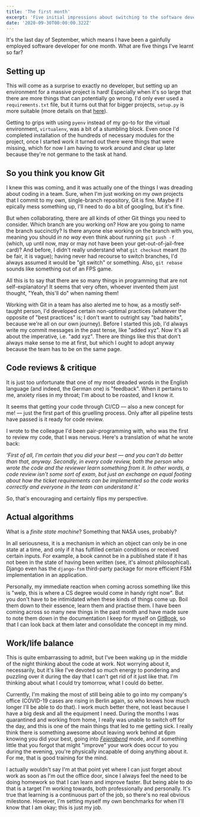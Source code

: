 ```yaml
---
title: 'The first month'
excerpt: 'Five initial impressions about switching to the software development team in my company.'
date: '2020-09-30T00:00:00.322Z'
---
```


<p data-block-key="luh38">It&#x27;s the last day of September, which means I have been a gainfully employed software developer for one month. What are five things I&#x27;ve learnt so far?</p>

## Setting up

<p data-block-key="pyos4">This will come as a surprise to exactly no developer, but setting up an environment for a massive project is hard! Especially when it&#x27;s so large that there are more things that can potentially go wrong. I&#x27;d only ever used a <code>requirements.txt</code> file, but it turns out that for bigger projects, <code>setup.py</code> is more suitable (more details on that <a href="https://stackoverflow.com/questions/43658870/requirements-txt-vs-setup-py">here</a>).</p><p data-block-key="8dfxk">Getting to grips with using <code>pyenv</code> instead of my go-to for the virtual environment, <code>virtualenv</code>, was a bit of a stumbling block. Even once I&#x27;d completed installation of the hundreds of necessary modules for the project, once I started work it turned out there were things that were missing, which for now I am having to work around and clear up later because they&#x27;re not germane to the task at hand.</p>

## So you think you know Git

<p data-block-key="3cjkg">I knew this was coming, and it was actually one of the things I was dreading about coding in a team. Sure, when I&#x27;m just working on my own projects that I commit to my own, single-branch repository, Git is fine. Maybe if I epically mess something up, I&#x27;ll need to do a bit of googling, but it&#x27;s fine.</p><p data-block-key="secqn">But when collaborating, there are all kinds of other Git things you need to consider. Which branch are you working on? How are you going to name the branch succinctly? Is there anyone else working on the branch with you, meaning you should <i>in no way</i> even think about running <code>git push -f</code> (which, up until now, may or may not have been your get-out-of-jail-free card)? And before, I didn&#x27;t really understand what <code>git checkout</code> meant (to be fair, it is vague); having never had recourse to switch branches, I&#x27;d always assumed it would be &quot;git switch&quot; or something. Also, <code>git rebase</code> sounds like something out of an FPS game.</p><p data-block-key="a5hlk">All this is to say that there are so many things in programming that are not self-explanatory! It seems that very often, whoever invented them just thought, &quot;Yeah, this&#x27;ll do&quot; when naming them!</p><p data-block-key="hnleu">Working with Git in a team has also alerted me to how, as a mostly self-taught person, I&#x27;d developed certain non-optimal practices (whatever the opposite of &quot;best practices&quot; is; I don&#x27;t want to outright say &quot;bad habits&quot;, because we&#x27;re all on our own journey). Before I started this job, I&#x27;d always write my commit messages in the past tense, like &quot;added xyz&quot;. Now it&#x27;s all about the imperative, i.e. &quot;add xyz&quot;. There are things like this that don&#x27;t always make sense to me at first, but which I ought to adopt anyway because the team has to be on the same page.</p>

## Code reviews &amp; critique

<p data-block-key="bbqe0">It is just too unfortunate that one of my most dreaded words in the English language (and indeed, the German one) is &quot;feedback&quot;. When it pertains to me, anxiety rises in my throat; I&#x27;m about to be roasted, and I know it.</p><p data-block-key="fm1fv">It seems that getting your code through CI/CD — also a new concept for me! — just the first part of this gruelling process. Only after all pipeline tests have passed is it ready for code review.</p><p data-block-key="9dnbe">I wrote to the colleague I&#x27;d been pair-programming with, who was the first to review my code, that I was nervous. Here&#x27;s a translation of what he wrote back:</p><p data-block-key="9yqef"><i>&#x27;First of all, I&#x27;m certain that you did your best — and you can&#x27;t do better than that, anyway. Secondly, in every code review, both the person who wrote the code and the reviewer learn something from it. In other words, a code review isn&#x27;t some sort of exam, but just an exchange on equal footing about how the ticket requirements can be implemented so the code works correctly and everyone in the team can understand it.&#x27;</i></p><p data-block-key="0vfaq">So, that&#x27;s encouraging and certainly flips my perspective.</p>

## Actual algorithms

<p data-block-key="l2ixu">What is a <i>finite state machine</i>? Something that NASA uses, probably?</p><p data-block-key="avdau">In all seriousness, it is a mechanism in which an object can only be in one state at a time, and only if it has fulfilled certain conditions or received certain inputs. For example, a book cannot be in a published state if it has not been in the state of having been written (see, it&#x27;s almost philosophical). Django even has the <code>django-fsm</code> third-party package for more efficient FSM implementation in an application.</p><p data-block-key="dnla7">Personally, my immediate reaction when coming across something like this is &quot;welp, this is where a CS degree would come in handy right now&quot;. But you don&#x27;t have to be intimidated when these kinds of things come up. Boil them down to their essence, learn them and practise them. I have been coming across so many new things in the past month and have made sure to note them down in the documentation I keep for myself on <a href="https://www.gitbook.com/">GitBook</a>, so that I can look back at them later and consolidate the concept in my mind.</p>

## Work/life balance

<p data-block-key="4ibap">This is quite embarrassing to admit, but I&#x27;ve been waking up in the middle of the night thinking about the code at work. Not worrying about it, necessarily, but it&#x27;s like I&#x27;ve devoted so much energy to pondering and puzzling over it during the day that I can&#x27;t get rid of it just like that. I&#x27;m thinking about what I could try tomorrow, what I could do better.</p><p data-block-key="7fvol">Currently, I&#x27;m making the most of still being able to go into my company&#x27;s office (COVID-19 cases are rising in Berlin again, so who knows how much longer I&#x27;ll be able to do that). I work much better there, not least because I have a big desk and all the equipment I need. During the months I was quarantined and working from home, I really was unable to switch off for the day, and this is one of the main things that led to me getting sick. I really think there is something awesome about leaving work behind at 6pm knowing you did your best, going into <a href="https://yourdailygerman.com/meaning-german-feierabend/"><i>Feierabend</i></a> mode, and if something little that you forgot that might &quot;improve&quot; your work does occur to you during the evening, you&#x27;re physically incapable of doing anything about it. For me, that is good training for the mind.</p><p data-block-key="udg76">I actually wouldn&#x27;t say I&#x27;m at that point yet where I can just forget about work as soon as I&#x27;m out the office door, since I always feel the need to be doing homework so that I can learn and improve faster. But being able to do that is a target I&#x27;m working towards, both professionally and personally. It&#x27;s true that learning is a continuous part of the job, so there&#x27;s no real obvious milestone. However, I&#x27;m setting myself my own benchmarks for when I&#x27;ll know that I am okay; this is just my job.</p>